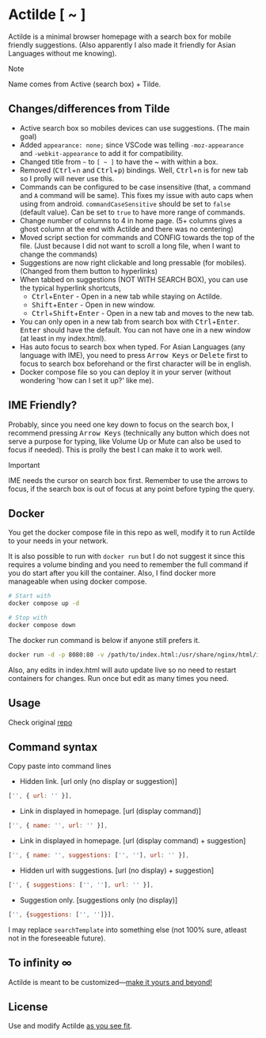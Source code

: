 # Actilde [ ~ ]

Actilde is a minimal browser homepage with a search box for mobile friendly suggestions. (Also apparently I also made it friendly for Asian Languages without me knowing).

> [!NOTE]
> Name comes from Active (search box) + Tilde.

## Changes/differences from Tilde 

- Active search box so mobiles devices can use suggestions. (The main goal)
- Added `appearance: none;` since VSCode was telling `-moz-appearance` and `-webkit-appearance` to add it for compatibility.
- Changed title from `~` to `[ ~ ]` to have the ~ with within a box.
- Removed (<kbd>Ctrl</kbd>+<kbd>n</kbd> and <kbd>Ctrl</kbd>+<kbd>p</kbd>) bindings. Well, <kbd>Ctrl</kbd>+<kbd>n</kbd> is for new tab so I prolly will never use this.
- Commands can be configured to be case insensitive (that, `a` command and `A` command will be same). This fixes my issue with auto caps when using from android. `commandCaseSensitive` should be set to `false` (default value). Can be set to `true` to have more range of commands.
- Change number of columns to 4 in home page. (5+ columns gives a ghost column at the end with Actilde and there was no centering)
- Moved script section for commands and CONFIG towards the top of the file. (Just because I did not want to scroll a long file, when I want to change the commands)
- Suggestions are now right clickable and long pressable (for mobiles). (Changed from them button to hyperlinks)
- When tabbed on suggestions (NOT WITH SEARCH BOX), you can use the typical hyperlink shortcuts,
    - <kbd>Ctrl</kbd>+<kbd>Enter</kbd> - Open in a new tab while staying on Actilde.
    - <kbd>Shift</kbd>+<kbd>Enter</kbd> - Open in new window.
    - <kbd>Ctrl</kbd>+<kbd>Shift</kbd>+<kbd>Enter</kbd> - Open in a new tab and moves to the new tab.
- You can only open in a new tab from search box with <kbd>Ctrl</kbd>+<kbd>Enter</kbd>. <kbd>Enter</kbd> should have the default. You can not have one in a new window (at least in my index.html).
- Has auto focus to search box when typed. For Asian Languages (any language with IME), you need to press <kbd>Arrow Keys</kbd> or <kbd>Delete</kbd> first to focus to search box beforehand or the first character will be in english.
- Docker compose file so you can deploy it in your server (without wondering 'how can I set it up?' like me).

## IME Friendly?

Probably, since you need one key down to focus on the search box, I recommend pressing <kbd>Arrow Keys</kbd> (technically any button which does not serve a purpose for typing, like Volume Up or Mute can also be used to focus if needed). This is prolly the best I can make it to work well.

> [!IMPORTANT]  
> IME needs the cursor on search box first. Remember to use the arrows to focus, if the search box is out of focus at any point before typing the query.

## Docker

You get the docker compose file in this repo as well, modify it to run Actilde to your needs in your network.

It is also possible to run with `docker run` but I do not suggest it since this requires a volume binding and you need to remember the full command if you do start after you kill the container. Also, I find docker more manageable when using docker compose. 

```sh
# Start with 
docker compose up -d

# Stop with
docker compose down
```

The docker run command is below if anyone still prefers it.

```sh
docker run -d -p 8080:80 -v /path/to/index.html:/usr/share/nginx/html/index.html --name actilde nginx:stable-alpine-slim
```

Also, any edits in index.html will auto update live so no need to restart containers for changes. Run once but edit as many times you need.

## Usage

Check original [repo](https://github.com/xvvvyz/tilde)

## Command syntax

Copy paste into command lines

- Hidden link. [url only (no display or suggestion)]
```js
['', { url: '' }],
```

- Link in displayed in homepage. [url (display command)]
```js
['', { name: '', url: '' }],
```

- Link in displayed in homepage. [url (display command) + suggestion]
```js
['', { name: '', suggestions: ['', ''], url: '' }],
```

- Hidden url with suggestions. [url (no display) + suggestion]
```js
['', { suggestions: ['', ''], url: '' }],
```

- Suggestion only. [suggestions only (no display)]
```js
['', {suggestions: ['', '']}],
```

I may replace `searchTemplate` into something else (not 100% sure, atleast not in the foreseeable future).

## To infinity ∞

Actilde is meant to be customized&mdash;[make it yours and beyond!](index.html)

## License

Use and modify Actilde [as you see fit](UNLICENSE).
